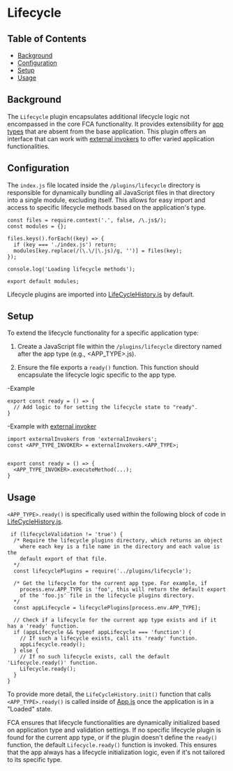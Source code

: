 # Lifecycle

## Table of Contents

- [Background](#background)
- [Configuration](#configuration)
- [Setup](#setup)
- [Usage](#usage)

## Background

The `Lifecycle` plugin encapsulates additional lifecycle logic not encompassed in the core FCA functionality. It provides extensibility for [app types](../Configurations.md#app-types) that are absent from the base application. This plugin offers an interface that can work with [external invokers](./ExternalInvokers.md) to offer varied application functionalities.

## Configuration

The `index.js` file located inside the `/plugins/lifecycle` directory is responsible for dynamically bundling all JavaScript files in that directory into a single module, excluding itself. This allows for easy import and access to specific lifecycle methods based on the application's type.

```
const files = require.context('.', false, /\.js$/);
const modules = {};

files.keys().forEach((key) => {
  if (key === './index.js') return;
  modules[key.replace(/(\.\/|\.js)/g, '')] = files(key);
});

console.log('Loading lifecycle methods');

export default modules;
```

Lifecycle plugins are imported into [LifeCycleHistory.js](../../src/LifeCycleHistory.js) by default.

## Setup

To extend the lifecycle functionality for a specific application type:

1. Create a JavaScript file within the `/plugins/lifecycle` directory named after the app type (e.g., <APP_TYPE>.js).

2. Ensure the file exports a `ready()` function. This function should encapsulate the lifecycle logic specific to the app type.

-Example

```
export const ready = () => {
  // Add logic to for setting the lifecycle state to "ready".
}
```

-Example with [external invoker](./ExternalInvokers.md)
```
import externalInvokers from 'externalInvokers';
const <APP_TYPE_INVOKER> = externalInvokers.<APP_TYPE>;


export const ready = () => {
  <APP_TYPE_INVOKER>.executeMethod(...);
}
```

## Usage

`<APP_TYPE>.ready()` is specifically used within the following block of code in [LifeCycleHistory.js](../../src/LifeCycleHistory.js).

```
 if (lifecycleValidation != 'true') {
  /* Require the lifecycle plugins directory, which returns an object
    where each key is a file name in the directory and each value is the 
    default export of that file.
  */
  const lifecyclePlugins = require('../plugins/lifecycle');

  /* Get the lifecycle for the current app type. For example, if
    process.env.APP_TYPE is 'foo', this will return the default export
    of the 'foo.js' file in the lifecycle plugins directory.
  */
  const appLifecycle = lifecyclePlugins[process.env.APP_TYPE];

  // Check if a lifecycle for the current app type exists and if it has a 'ready' function.
  if (appLifecycle && typeof appLifecycle === 'function') {
    // If such a lifecycle exists, call its 'ready' function.
    appLifecycle.ready();
  } else {
    // If no such lifecycle exists, call the default 'Lifecycle.ready()' function.
    Lifecycle.ready();
  }
}
```

To provide more detail, the `LifeCycleHistory.init()` function that calls `<APP_TYPE>.ready()` is called inside of [App.js](../../src/App.js) once the application is in a "Loaded" state.

FCA ensures that lifecycle functionalities are dynamically initialized based on application type and validation settings. If no specific lifecycle plugin is found for the current app type, or if the plugin doesn't define the `ready()` function, the default `Lifecycle.ready()` function is invoked. This ensures that the app always has a lifecycle initialization logic, even if it's not tailored to its specific type. 

